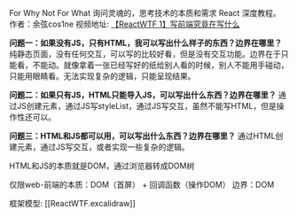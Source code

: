 For Why Not For What 
询问灵魂的，思考技术的本质和需求 React 深度教程。
作者：余弦cos1ne
视频地址: [【ReactWTF 1】写前端究竟在写什么](https://www.bilibili.com/video/BV1ez42167n7/?spm_id_from=333.337.search-card.all.click&vd_source=5f3268493635217124803b2deaf0955b)

**问题一：如果没有JS，只有HTML，我可以写出什么样子的东西？边界在哪里？**
纯静态页面，没有任何交互，可以写的比较好看，但是没有交互功能。边界在于只能看，不能动。就像拿着一张已经写好的纸给别人看的时候，别人不能用手碰动，只能用眼睛看。无法实现复杂的逻辑，只能呈现结果。

**问题二：如果只有JS，HTML只能导入JS，可以写出什么东西？边界在哪里？**
通过JS创建元素，通过JS写styleList，通过JS写交互，虽然不能写HTML，但是操作性还可以。

**问题三：HTML和JS都可以用，可以写出什么东西？边界在哪里？**
通过HTML创建元素，通过JS写交互，或者实现一些复杂的逻辑。


HTML和JS的本质就是DOM，通过浏览器转成DOM树

仅限web-前端的本质：DOM（首屏） + 回调函数（操作DOM）
边界：DOM

框架模型: [[ReactWTF.excalidraw]]